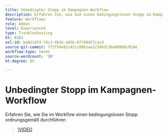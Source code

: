 ```yaml
---
title: Unbedingter Stopp im Kampagnen-Workflow
description: Erfahren Sie, wie Sie einen bedingungslosen Stopp im Kampagnen-Workflow durchführen.
feature: Workflows
role: Admin
level: Experienced
type: Troubleshooting
kt: 8382
exl-id: ba021df4-7dc3-4b3e-a03b-6f748d27cacd
source-git-commit: 772f54e81c42cc88b1aa123843c36a06866c024e
workflow-type: tm+mt
source-wordcount: '30'
ht-degree: 0%

---
```


# Unbedingter Stopp im Kampagnen-Workflow

Erfahren Sie, wie Sie im Workflow einen bedingungslosen Stopp ordnungsgemäß durchführen

>[!VIDEO](https://video.tv.adobe.com/v/335887?quality=12)

